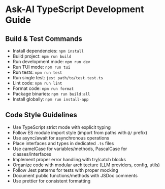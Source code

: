 # Ask-AI TypeScript Development Guide

## Build & Test Commands
- Install dependencies: `npm install`
- Build project: `npm run build`
- Run development mode: `npm run dev`
- Run TUI mode: `npm run tui`
- Run tests: `npm run test`
- Run single test: `jest path/to/test.test.ts`
- Lint code: `npm run lint`
- Format code: `npm run format`
- Package binaries: `npm run build:all`
- Install globally: `npm run install-app`

## Code Style Guidelines
- Use TypeScript strict mode with explicit typing
- Follow ES module import style (import from paths with `@/` prefix)
- Use async/await for asynchronous operations
- Place interfaces and types in dedicated `.ts` files
- Use camelCase for variables/methods, PascalCase for classes/interfaces
- Implement proper error handling with try/catch blocks
- Organize code with modular architecture (LLM providers, config, utils)
- Follow Jest patterns for tests with proper mocking
- Document public functions/methods with JSDoc comments
- Use prettier for consistent formatting